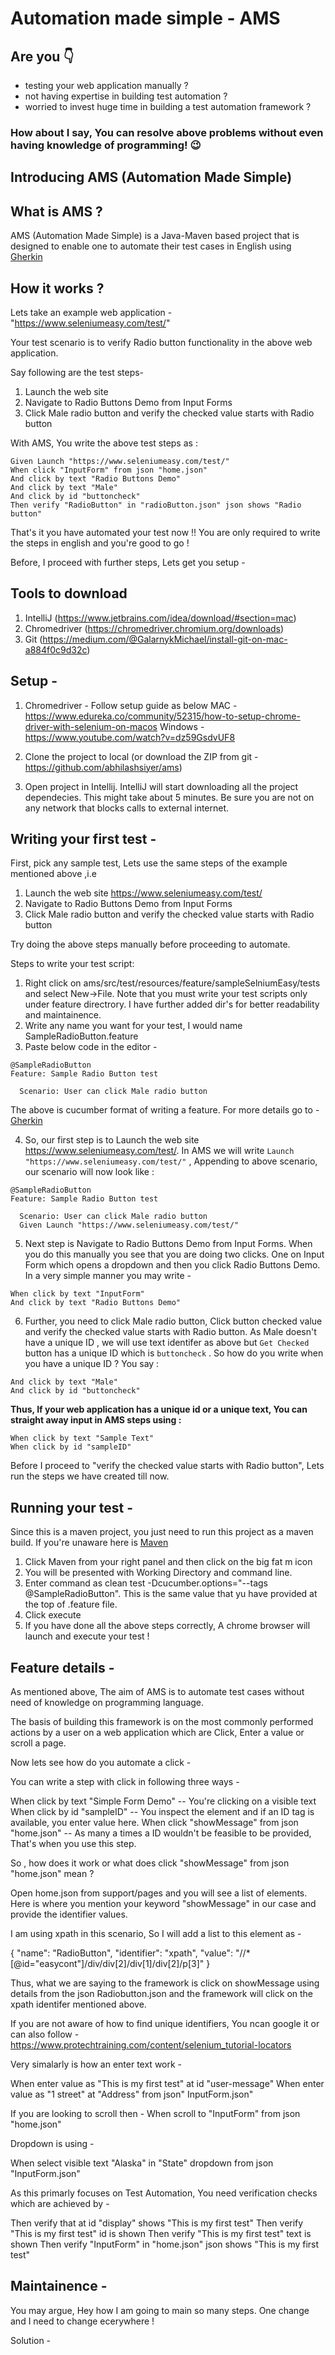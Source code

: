 # Automation made simple - AMS

## Are you 👇
- testing your web application manually ?
- not having expertise in building test automation ?
- worried to invest huge time in building a test automation framework ?


### How about I say, You can resolve above problems without even having knowledge of programming! 😉

## Introducing AMS (Automation Made Simple)


What is AMS ?
-------------------

AMS (Automation Made Simple) is a Java-Maven based project that is designed to enable one to automate their test cases in English using [Gherkin](https://cucumber.io/docs/gherkin/reference/)

How it works ?
-------------------

Lets take an example web application - "https://www.seleniumeasy.com/test/"

Your test scenario is to verify Radio button functionality in the above web application.

Say following are the test steps-

1. Launch the web site
2. Navigate to Radio Buttons Demo from Input Forms
3. Click Male radio button and verify the checked value starts with Radio button

With AMS, You write the above test steps as :
```
Given Launch "https://www.seleniumeasy.com/test/"
When click "InputForm" from json "home.json"
And click by text "Radio Buttons Demo"
And click by text "Male"
And click by id "buttoncheck"
Then verify "RadioButton" in "radioButton.json" json shows "Radio button"
```
That's it you have automated your test now !! You are only required to write the steps in english and you're good to go ! 

Before, I proceed with further steps, Lets get you setup -

Tools to download
-------------------
1. IntelliJ  (https://www.jetbrains.com/idea/download/#section=mac)
2. Chromedriver (https://chromedriver.chromium.org/downloads)
3. Git (https://medium.com/@GalarnykMichael/install-git-on-mac-a884f0c9d32c)

Setup -
-------------------
 1. Chromedriver - Follow setup guide as below
 MAC - https://www.edureka.co/community/52315/how-to-setup-chrome-driver-with-selenium-on-macos 
Windows - https://www.youtube.com/watch?v=dz59GsdvUF8

2. Clone the project to local (or download the ZIP from git - https://github.com/abhilashsiyer/ams)

3. Open project in Intellij. IntelliJ will start downloading all the project dependecies. This might take about 5 minutes. Be sure you are not on any network that blocks calls to external internet.

Writing your first test -
-------------------

First, pick any sample test, Lets use the same steps of the example mentioned above ,i.e

1. Launch the web site https://www.seleniumeasy.com/test/
2. Navigate to Radio Buttons Demo from Input Forms
3. Click Male radio button and verify the checked value starts with Radio button

Try doing the above steps manually before proceeding to automate.

Steps to write your test script:

1. Right click on ams/src/test/resources/feature/sampleSelniumEasy/tests and select New->File. 
Note that you must write your test scripts only under feature directrory. I have further added dir's for better readability and maintainence.
2. Write any name you want for your test, I would name SampleRadioButton.feature
3. Paste below code in the editor -
```
@SampleRadioButton
Feature: Sample Radio Button test

  Scenario: User can click Male radio button
```  

The above is cucumber format of writing a feature. For more details go to - [Gherkin](https://cucumber.io/docs/gherkin/reference/)

4. So, our first step is to Launch the web site https://www.seleniumeasy.com/test/. In AMS we will write ```Launch "https://www.seleniumeasy.com/test/"``` , Appending to above scenario, our scenario will now look like : 

```
@SampleRadioButton
Feature: Sample Radio Button test

  Scenario: User can click Male radio button
  Given Launch "https://www.seleniumeasy.com/test/"
  ```

5. Next step is Navigate to Radio Buttons Demo from Input Forms. When you do this manually you see that you are doing two clicks. One on Input Form which opens a dropdown and then you click Radio Buttons Demo. In a very simple manner you may write - 
```
When click by text "InputForm" 
And click by text "Radio Buttons Demo"
```
6. Further, you need to click Male radio button, Click button checked value and verify the checked value starts with Radio button. As Male doesn't have a unique ID , we will use text identifer as above but ```Get Checked ``` button has a unique ID which is ```buttoncheck``` . So how do you write when you have a unique ID ? You say :
```
And click by text "Male"
And click by id "buttoncheck"
```
**Thus, If your web application has a unique id or a unique text, You can straight away input in AMS steps using :**
```
When click by text "Sample Text"
When click by id "sampleID"
```
Before I proceed to "verify the checked value starts with Radio button", Lets run the steps we have created till now.

Running your test -
-------------------

Since this is a maven project, you just need to run this project as a maven build. If you're unaware here is [Maven](https://www.jetbrains.com/help/idea/work-with-maven-goals.html)

1. Click Maven from your right panel and then click on the big fat m icon
2. You will be presented with Working Directory and command line.
3. Enter command as clean test -Dcucumber.options="--tags @SampleRadioButton". This is the same value that yu have provided at the top of .feature file.
4. Click execute
5. If you have done all the above steps correctly, A chrome browser will launch and execute your test ! 


Feature details -
------------------
As mentioned above, The aim of AMS is to automate test cases without need of knowledge on programming language.

The basis of building this framework is on the most commonly performed actions by a user on a web application which are Click, Enter a value or scroll a page.

Now lets see how do you automate a click -

You can write a step with click in following three ways -

When click by text "Simple Form Demo" -- You're clicking on a visible text
When click by id "sampleID" --  You inspect the element and if an ID tag is available, you enter value here. 
When click "showMessage" from json "home.json" -- As many a times a ID wouldn't be feasible to be provided, That's when you use this step.

So , how does it work or what does click "showMessage" from json "home.json" mean ?

Open home.json from support/pages and you will see a list of elements. Here is where you mention your keyword "showMessage" in our case and provide the identifier values.

I am using xpath in this scenario, So I will add a list to this element as -

{
    "name": "RadioButton",
    "identifier": "xpath",
    "value": "//*[@id=\"easycont\"]/div/div[2]/div[1]/div[2]/p[3]"
}

Thus, what we are saying to the framework is click on showMessage using details from the json Radiobutton.json and the framework will click on the xpath identifer mentioned above.

If you are not aware of how to find unique identifiers, You ncan google it or can also follow - https://www.protechtraining.com/content/selenium_tutorial-locators

Very simalarly is how an enter text work -

When enter value as "This is my first test" at id "user-message"
When enter value as "1 street" at "Address" from json" InputForm.json"

If you are looking to scroll then -
When scroll to "InputForm" from json "home.json"


Dropdown is using - 

When select visible text "Alaska" in "State" dropdown from json "InputForm.json"


As this primarly focuses on Test Automation, You need verification checks which are achieved by -

Then verify that at id "display" shows "This is my first test"
    Then verify "This is my first test" id is shown
    Then verify "This is my first test" text is shown
    Then verify "InputForm" in "home.json" json shows "This is my first test"


Maintainence -
------------------

You may argue, Hey how I am going to main so many steps. One change and I need to change ecerywhere !

Solution - 


















